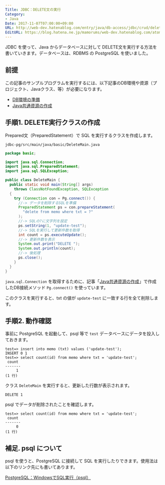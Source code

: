 ```yaml
---
Title: JDBC：DELETE文の実行
Category:
- Java
Date: 2017-11-07T07:00:00+09:00
URL: http://web-dev.hatenablog.com/entry/java/db-access/jdbc/crud/delete
EditURL: https://blog.hatena.ne.jp/mamorums/web-dev.hatenablog.com/atom/entry/8599973812314585789
---
```


JDBC を使って、Java からデータベースに対して DELETE文を実行する方法を書いていきます。データベースは、RDBMS の PostgreSQL を使いました。


## 前提
この記事のサンプルプログラムを実行するには、以下記事のDB環境や資源（プロジェクト、Javaクラス、等）が必要になります。

- [DB環境の準備](/entry/java/db-access/postgresql/db-env)
- [Java共通資源の作成](/entry/java/db-access/postgresql/java-project-common-class)


## 手順1. DELETE実行クラスの作成
Prepared文（PreparedStatement）で SQL を実行するクラスを作成します。

`jdbc-pg/src/main/java/basic/DeleteMain.java`

```java
package basic;

import java.sql.Connection;
import java.sql.PreparedStatement;
import java.sql.SQLException;

public class DeleteMain {
  public static void main(String[] args)
    throws ClassNotFoundException, SQLException
  {
    try (Connection con = Pg.connect()) {
      //-> データを削除するSQLを準備
      PreparedStatement ps = con.prepareStatement(
        "delete from memo where txt = ?"
      );
      //-> SQLの?に文字列を設定
      ps.setString(1, "update-test");
      //-> SQLを実行して更新件数を取得
      int count = ps.executeUpdate();
      //-> 更新件数を表示
      System.out.print("DELETE ");
      System.out.println(count);
      //-> 後処理
      ps.close();
    }
  }
}
```

`java.sql.Connection` を取得するために、記事「[Java共通資源の作成](/entry/java/db-access/postgresql/java-project-common-class)」で作成したDB接続メソッド `Pg.connect()` を使っています。

このクラスを実行すると、txt の値が `update-test` に一致する行を全て削除します。


## 手順2. 動作確認
事前に PostgreSQL を起動して、psql 等で `test` データベースにデータを投入しておきます。

```
test=> insert into memo (txt) values ('update-test');
INSERT 0 1
test=> select count(id) from memo where txt = 'update-test';
 count
-------
     1
(1 行)
```

クラス `DeleteMain` を実行すると、更新した行数が表示されます。

```
DELETE 1
```

psql でデータが削除されたことを確認します。

```
test=> select count(id) from memo where txt = 'update-test';
 count
-------
     0
(1 行)
```


## 補足. psql について
psql を使うと、PostgreSQL に接続して SQL を実行したりできます。使用法は以下のリンク先にも書いてあります。

[PostgreSQL：WindowsでSQL実行（psql）](/entry/postgresql/windows/exec-sql-using-psql)
